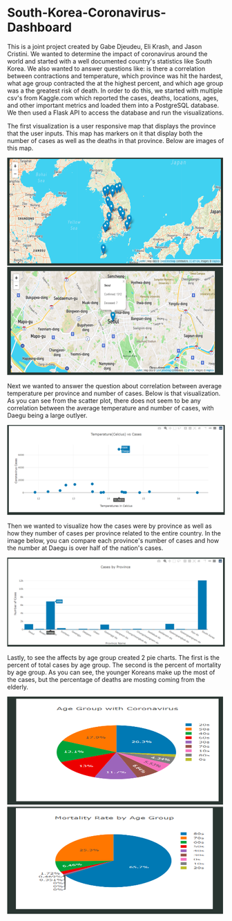 # South-Korea-Coronavirus-Dashboard

This is a joint project created by Gabe Djeudeu, Eli Krash, and Jason Cristini. We wanted to determine the impact of coronavirus around the world and started with a well documented country's statistics like South Korea. We also wanted to answer questions like: is there a correlation between contractions and temperature, which province was hit the hardest, what age group contracted the at the highest percent, and which age group was a the greatest risk of death. In order to do this, we started with multiple csv's from Kaggle.com which reported the cases, deaths, locations, ages, and other important metrics and loaded them into a PostgreSQL database. We then used a Flask API to access the database and run the visualizations. 

The first visualization is a user responsive map that displays the province that the user inputs. This map has markers on it that display both the number of cases as well as the deaths in that province. Below are images of this map. 

<img src="Images/entire_country_map.png" width=500 height=250> <img src="Images/seoul_popup.png" width=500 height=250>  

Next we wanted to answer the question about correlation between average temperature per province and number of cases. Below is that visualization. As you can see from the scatter plot, there does not seem to be any correlation between the average temperature and number of cases, with Daegu being a large outlyer. 

<img src="Images/temp_v_cases.png" width=900>

Then we wanted to visualize how the cases were by province as well as how they number of cases per province related to the entire country. In the image below, you can compare each province's number of cases and how the number at Daegu is over half of the nation's cases. 

<img src="Images/province_v_cases.png" width=900>

Lastly, to see the affects by age group created 2 pie charts. The first is the percent of total cases by age group. The second is the percent of mortality by age group. As you can see, the younger Koreans make up the most of the cases, but the percentage of deaths are mosting coming from the elderly. 

<img src="Images/confirmed_by_age_pie.png" width=500 height=250> <img src="Images/mortality_by_age_pie.png" width=500 height=250>  
